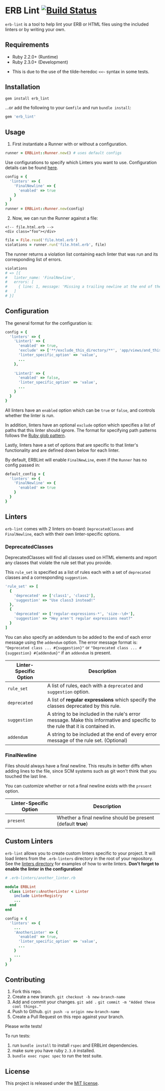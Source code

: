 # ERB Lint [![Build Status](https://travis-ci.org/Shopify/erb-lint.svg?branch=master)](https://travis-ci.org/Shopify/erb-lint)

`erb-lint` is a tool to help lint your ERB or HTML files using the included linters or by writing your own.

## Requirements

* Ruby 2.2.0+ (Runtime)
* Ruby 2.3.0+ (Development)
 - This is due to the use of the tilde-heredoc `<<~` syntax in some tests.

## Installation

```bash
gem install erb_lint
```

...or add the following to your `Gemfile` and run `bundle install`:

```ruby
gem 'erb_lint'
```

## Usage

1. First instantiate a Runner with or without a configuration.

  ```ruby
  runner = ERBLint::Runner.new() # uses default configs
  ```
  
  Use configurations to specify which Linters you want to use. Configuration details can be found [here](#configuration).

  ```ruby
  config = {
    'linters' => {
      'FinalNewline' => {
        'enabled' => true
      }
    }
  }
  runner = ERBLint::Runner.new(config)
  ```


2. Now, we can run the Runner against a file:
  ```erb
  <!-- file.html.erb -->
  <div class="foo"></div>
  ```

  ```ruby
  file = File.read('file.html.erb')
  violations = runner.run('file.html.erb', file)
  ```
  
  The runner returns a violation list containing each linter that was run and its corresponding list of errors.
  ```ruby
  violations
  # => [{
  #   linter_name: 'FinalNewline',
  #   errors: [
  #     { line: 1, message: 'Missing a trailing newline at the end of the file.' }
  #   ]
  # }]
  ```

## Configuration

The general format for the configuration is:

```ruby
config = {
  'linters' => {
    'Linter1' => {
      'enabled' => true,
      'exclude' => ['**/exclude_this_directory/**', 'app/views/and_this_one/**.html.erb']
      'linter_specific_option' => 'value',
      ...
    },
    
    'Linter2' => {
      'enabled' => false,
      'linter_specific_option' => 'value',
      ...
    }
  }
}
```

All linters have an `enabled` option which can be `true` or `false`, and controls whether the linter is run.

In addition, linters have an optional `exclude` option which specifies a list of paths that this linter should ignore.
The format for specifying path patterns follows the [Ruby glob pattern](http://ruby-doc.org/core-2.3.0/File.html#method-c-fnmatch).

Lastly, linters have a set of options that are specific to that linter's functionality and are defined down below for each linter.

By default, ERBLint will enable `FinalNewLine`, even if the `Runner` has no config passed in:

```ruby
default_config = {
  'linters' => {
    'FinalNewline' => {
      'enabled' => true
    }
  }
}
```

## Linters

`erb-lint` comes with 2 linters on-board: `DeprecatedClasses` and `FinalNewline`, each with their own linter-specific options.

### DeprecatedClasses

DeprecatedClasses will find all classes used on HTML elements and report any classes that violate the rule set that you provide.

This `rule_set` is specified as a list of rules each with a set of `deprecated` classes and a corresponding `suggestion`.

```ruby
'rule_set' => [
  {
    'deprecated' => ['class1', 'class2'],
    'suggestion' => "Use class3 instead!"
  },
  {
    'deprecated' => ['regular-expressions-*', 'size--\d+'],
    'suggestion' => "Hey aren't regular expressions neat?"
  }
]
```
You can also specify an addendum to be added to the end of each error message using the `addendum` option.
The error message format is: `"Deprecated class ... #{suggestion}"`
or `"Deprecated class ... #{suggestion} #{addendum}"` if an `addendum` is present.

Linter-Specific Option | Description
-----------------------|-----------------------------------------------------------------------------------
`rule_set`             | A list of rules, each with a `deprecated` and `suggestion` option.
`deprecated`           | A list of **regular expressions** which specify the classes deprecated by this rule.
`suggestion`           | A string to be included in the rule's error message. Make this informative and specific to the rule that it is contained in.
`addendum`             | A string to be included at the end of every error message of the rule set. (Optional)

### FinalNewline

Files should always have a final newline. This results in better diffs when
adding lines to the file, since SCM systems such as git won't think that you
touched the last line.

You can customize whether or not a final newline exists with the `present`
option.

Linter-Specific Option | Description
-----------------------|---------------------------------------------------------
`present`              | Whether a final newline should be present (default **true**)

## Custom Linters

`erb-lint` allows you to create custom linters specific to your project. It will load linters from the `.erb-linters` directory in the root of your
repository. See the [linters directory](lib/erb_lint/linters) for examples of how to write
linters. **Don't forget to enable the linter in the configuration!**

```ruby
# .erb-linters/another_linter.rb

module ERBLint
  class Linter::AnotherLinter < Linter
    include LinterRegistry
    ...
  end
end
```

```ruby
config = {
  'linters' => {
    ...
    'AnotherLinter' => {
      'enabled' => true,
      'linter_specific_option' => 'value',
      ...
    }
    ...
  }
}
```

## Contributing
1. Fork this repo.
2. Create a new branch. `git checkout -b new-branch-name`
3. Add and commit your changes. `git add .` `git commit -m "Added these cool things."`
4. Push to Github. `git push -u origin new-branch-name`
5. Create a Pull Request on this repo against your branch.

Please write tests!

To run tests:

1. run `bundle install` to install `rspec` and ERBLint dependencies.
2. make sure you have ruby `2.3.0` installed.
3. `bundle exec rspec spec` to run the test suite.

## License

This project is released under the [MIT license](LICENSE.txt).

